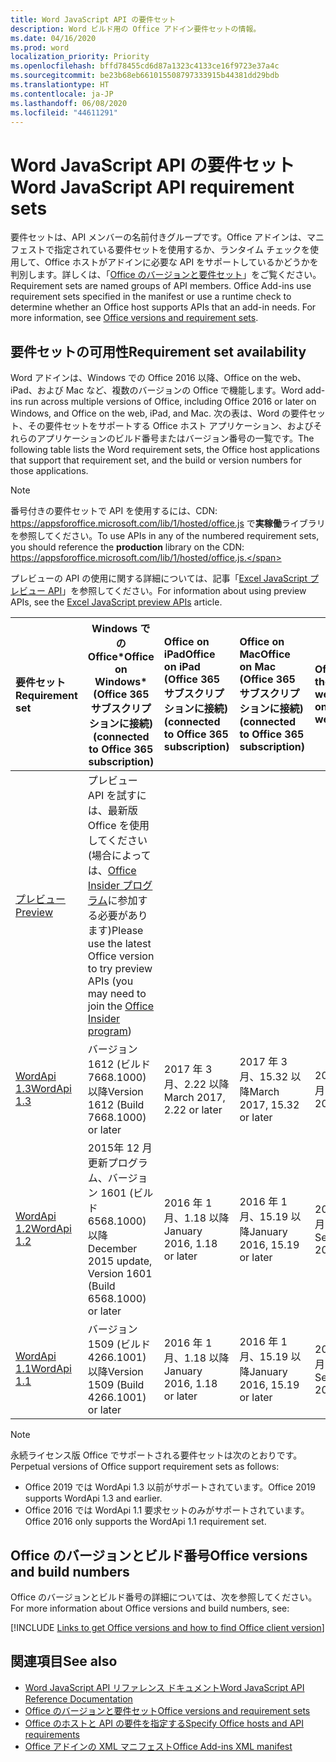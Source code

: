 ```yaml
---
title: Word JavaScript API の要件セット
description: Word ビルド用の Office アドイン要件セットの情報。
ms.date: 04/16/2020
ms.prod: word
localization_priority: Priority
ms.openlocfilehash: bffd78455cd6d87a1323c4133ce16f9723e37a4c
ms.sourcegitcommit: be23b68eb661015508797333915b44381dd29bdb
ms.translationtype: HT
ms.contentlocale: ja-JP
ms.lasthandoff: 06/08/2020
ms.locfileid: "44611291"
---
```

# <a name="word-javascript-api-requirement-sets"></a><span data-ttu-id="9a7e0-103">Word JavaScript API の要件セット</span><span class="sxs-lookup"><span data-stu-id="9a7e0-103">Word JavaScript API requirement sets</span></span>

<span data-ttu-id="9a7e0-p101">要件セットは、API メンバーの名前付きグループです。Office アドインは、マニフェストで指定されている要件セットを使用するか、ランタイム チェックを使用して、Office ホストがアドインに必要な API をサポートしているかどうかを判別します。詳しくは、「[Office のバージョンと要件セット](../../develop/office-versions-and-requirement-sets.md)」をご覧ください。</span><span class="sxs-lookup"><span data-stu-id="9a7e0-p101">Requirement sets are named groups of API members. Office Add-ins use requirement sets specified in the manifest or use a runtime check to determine whether an Office host supports APIs that an add-in needs. For more information, see [Office versions and requirement sets](../../develop/office-versions-and-requirement-sets.md).</span></span>

## <a name="requirement-set-availability"></a><span data-ttu-id="9a7e0-107">要件セットの可用性</span><span class="sxs-lookup"><span data-stu-id="9a7e0-107">Requirement set availability</span></span>

<span data-ttu-id="9a7e0-108">Word アドインは、Windows での Office 2016 以降、Office on the web、iPad、および Mac など、複数のバージョンの Office で機能します。</span><span class="sxs-lookup"><span data-stu-id="9a7e0-108">Word add-ins run across multiple versions of Office, including Office 2016 or later on Windows, and Office on the web, iPad, and Mac.</span></span> <span data-ttu-id="9a7e0-109">次の表は、Word の要件セット、その要件セットをサポートする Office ホスト アプリケーション、およびそれらのアプリケーションのビルド番号またはバージョン番号の一覧です。</span><span class="sxs-lookup"><span data-stu-id="9a7e0-109">The following table lists the Word requirement sets, the Office host applications that support that requirement set, and the build or version numbers for those applications.</span></span>

> [!NOTE]
> <span data-ttu-id="9a7e0-110">番号付きの要件セットで API を使用するには、CDN: https://appsforoffice.microsoft.com/lib/1/hosted/office.js で**実稼働**ライブラリを参照してください。</span><span class="sxs-lookup"><span data-stu-id="9a7e0-110">To use APIs in any of the numbered requirement sets, you should reference the **production** library on the CDN: https://appsforoffice.microsoft.com/lib/1/hosted/office.js.</span></span>
>
> <span data-ttu-id="9a7e0-111">プレビューの API の使用に関する詳細については、記事「[Excel JavaScript プレビュー API](word-preview-apis.md)」を参照してください。</span><span class="sxs-lookup"><span data-stu-id="9a7e0-111">For information about using preview APIs, see the [Excel JavaScript preview APIs](word-preview-apis.md) article.</span></span>

|  <span data-ttu-id="9a7e0-112">要件セット</span><span class="sxs-lookup"><span data-stu-id="9a7e0-112">Requirement set</span></span>  |   <span data-ttu-id="9a7e0-113">Windows での Office\*</span><span class="sxs-lookup"><span data-stu-id="9a7e0-113">Office on Windows\*</span></span><br><span data-ttu-id="9a7e0-114">(Office 365 サブスクリプションに接続)</span><span class="sxs-lookup"><span data-stu-id="9a7e0-114">(connected to Office 365 subscription)</span></span>  |  <span data-ttu-id="9a7e0-115">Office on iPad</span><span class="sxs-lookup"><span data-stu-id="9a7e0-115">Office on iPad</span></span><br><span data-ttu-id="9a7e0-116">(Office 365 サブスクリプションに接続)</span><span class="sxs-lookup"><span data-stu-id="9a7e0-116">(connected to Office 365 subscription)</span></span>  |  <span data-ttu-id="9a7e0-117">Office on Mac</span><span class="sxs-lookup"><span data-stu-id="9a7e0-117">Office on Mac</span></span><br><span data-ttu-id="9a7e0-118">(Office 365 サブスクリプションに接続)</span><span class="sxs-lookup"><span data-stu-id="9a7e0-118">(connected to Office 365 subscription)</span></span>  | <span data-ttu-id="9a7e0-119">Office on the web</span><span class="sxs-lookup"><span data-stu-id="9a7e0-119">Office on the web</span></span>  |
|:-----|-----|:-----|:-----|:-----|
| [<span data-ttu-id="9a7e0-120">プレビュー</span><span class="sxs-lookup"><span data-stu-id="9a7e0-120">Preview</span></span>](word-preview-apis.md) | <span data-ttu-id="9a7e0-121">プレビュー API を試すには、最新版 Office を使用してください (場合によっては、[Office Insider プログラム](https://insider.office.com)に参加する必要があります)</span><span class="sxs-lookup"><span data-stu-id="9a7e0-121">Please use the latest Office version to try preview APIs (you may need to join the [Office Insider program](https://insider.office.com))</span></span> |
| [<span data-ttu-id="9a7e0-122">WordApi 1.3</span><span class="sxs-lookup"><span data-stu-id="9a7e0-122">WordApi 1.3</span></span>](word-api-1-3-requirement-set.md) | <span data-ttu-id="9a7e0-123">バージョン 1612 (ビルド 7668.1000) 以降</span><span class="sxs-lookup"><span data-stu-id="9a7e0-123">Version 1612 (Build 7668.1000) or later</span></span>| <span data-ttu-id="9a7e0-124">2017 年 3 月、2.22 以降</span><span class="sxs-lookup"><span data-stu-id="9a7e0-124">March 2017, 2.22 or later</span></span> | <span data-ttu-id="9a7e0-125">2017 年 3 月、15.32 以降</span><span class="sxs-lookup"><span data-stu-id="9a7e0-125">March 2017, 15.32 or later</span></span>| <span data-ttu-id="9a7e0-126">2017 年 3 月</span><span class="sxs-lookup"><span data-stu-id="9a7e0-126">March 2017</span></span> |
| [<span data-ttu-id="9a7e0-127">WordApi 1.2</span><span class="sxs-lookup"><span data-stu-id="9a7e0-127">WordApi 1.2</span></span>](word-api-1-2-requirement-set.md) | <span data-ttu-id="9a7e0-128">2015年 12 月更新プログラム、バージョン 1601 (ビルド 6568.1000) 以降</span><span class="sxs-lookup"><span data-stu-id="9a7e0-128">December 2015 update, Version 1601 (Build 6568.1000) or later</span></span> | <span data-ttu-id="9a7e0-129">2016 年 1 月、1.18 以降</span><span class="sxs-lookup"><span data-stu-id="9a7e0-129">January 2016, 1.18 or later</span></span> | <span data-ttu-id="9a7e0-130">2016 年 1 月、15.19 以降</span><span class="sxs-lookup"><span data-stu-id="9a7e0-130">January 2016, 15.19 or later</span></span>| <span data-ttu-id="9a7e0-131">2016 年 9 月</span><span class="sxs-lookup"><span data-stu-id="9a7e0-131">September 2016</span></span> |
| [<span data-ttu-id="9a7e0-132">WordApi 1.1</span><span class="sxs-lookup"><span data-stu-id="9a7e0-132">WordApi 1.1</span></span>](word-api-1-1-requirement-set.md) | <span data-ttu-id="9a7e0-133">バージョン 1509 (ビルド 4266.1001) 以降</span><span class="sxs-lookup"><span data-stu-id="9a7e0-133">Version 1509 (Build 4266.1001) or later</span></span>| <span data-ttu-id="9a7e0-134">2016 年 1 月、1.18 以降</span><span class="sxs-lookup"><span data-stu-id="9a7e0-134">January 2016, 1.18 or later</span></span> | <span data-ttu-id="9a7e0-135">2016 年 1 月、15.19 以降</span><span class="sxs-lookup"><span data-stu-id="9a7e0-135">January 2016, 15.19 or later</span></span>| <span data-ttu-id="9a7e0-136">2016 年 9 月</span><span class="sxs-lookup"><span data-stu-id="9a7e0-136">September 2016</span></span> |

> [!NOTE]
> <span data-ttu-id="9a7e0-137">永続ライセンス版 Office でサポートされる要件セットは次のとおりです。</span><span class="sxs-lookup"><span data-stu-id="9a7e0-137">Perpetual versions of Office support requirement sets as follows:</span></span>
>
> - <span data-ttu-id="9a7e0-138">Office 2019 では WordApi 1.3 以前がサポートされています。</span><span class="sxs-lookup"><span data-stu-id="9a7e0-138">Office 2019 supports WordApi 1.3 and earlier.</span></span>
> - <span data-ttu-id="9a7e0-139">Office 2016 では WordApi 1.1 要求セットのみがサポートされています。</span><span class="sxs-lookup"><span data-stu-id="9a7e0-139">Office 2016 only supports the WordApi 1.1 requirement set.</span></span>

## <a name="office-versions-and-build-numbers"></a><span data-ttu-id="9a7e0-140">Office のバージョンとビルド番号</span><span class="sxs-lookup"><span data-stu-id="9a7e0-140">Office versions and build numbers</span></span>

<span data-ttu-id="9a7e0-141">Office のバージョンとビルド番号の詳細については、次を参照してください。</span><span class="sxs-lookup"><span data-stu-id="9a7e0-141">For more information about Office versions and build numbers, see:</span></span>

[!INCLUDE [Links to get Office versions and how to find Office client version](../../includes/links-get-office-versions-builds.md)]

## <a name="see-also"></a><span data-ttu-id="9a7e0-142">関連項目</span><span class="sxs-lookup"><span data-stu-id="9a7e0-142">See also</span></span>

- [<span data-ttu-id="9a7e0-143">Word JavaScript API リファレンス ドキュメント</span><span class="sxs-lookup"><span data-stu-id="9a7e0-143">Word JavaScript API Reference Documentation</span></span>](/javascript/api/word)
- [<span data-ttu-id="9a7e0-144">Office のバージョンと要件セット</span><span class="sxs-lookup"><span data-stu-id="9a7e0-144">Office versions and requirement sets</span></span>](../../develop/office-versions-and-requirement-sets.md)
- [<span data-ttu-id="9a7e0-145">Office のホストと API の要件を指定する</span><span class="sxs-lookup"><span data-stu-id="9a7e0-145">Specify Office hosts and API requirements</span></span>](../../develop/specify-office-hosts-and-api-requirements.md)
- [<span data-ttu-id="9a7e0-146">Office アドインの XML マニフェスト</span><span class="sxs-lookup"><span data-stu-id="9a7e0-146">Office Add-ins XML manifest</span></span>](../../develop/add-in-manifests.md)
